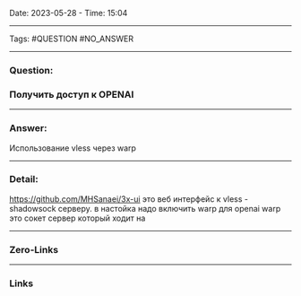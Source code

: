 Date: 2023-05-28 - Time: 15:04
___
Tags: #QUESTION #NO_ANSWER
___
### Question:
### Получить доступ к OPENAI
___
### Answer:
Использование vless через warp
___
### Detail:
https://github.com/MHSanaei/3x-ui
это веб интерфейс к vless - shadowsock серверу. 
в настойка надо включить warp для openai
warp это сокет сервер который ходит на 
___
### Zero-Links

___
### Links

